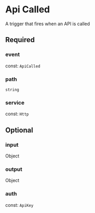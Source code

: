 # Api Called

A trigger that fires when an API is called

## Required

### event

const: `ApiCalled`

### path

`string`

### service

const: `Http`

## Optional

### input

Object

### output

Object

### auth

const: `ApiKey`
